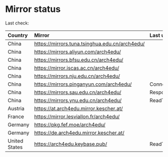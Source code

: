 <script src="./time.js"></script>
# Mirror status
Last check: <script type="text/javascript">localize(1669782402.8971548);</script>

|Country|Mirror|Last update|
|:------|:-----|:----------|
|China|https://mirrors.tuna.tsinghua.edu.cn/arch4edu/|<script type="text/javascript">localize(1669747127);</script>|
|China|https://mirrors.aliyun.com/arch4edu/|<script type="text/javascript">localize(1669704360);</script>|
|China|https://mirrors.bfsu.edu.cn/arch4edu/|<script type="text/javascript">localize(1669747127);</script>|
|China|https://mirror.iscas.ac.cn/arch4edu/|<script type="text/javascript">localize(1669747127);</script>|
|China|https://mirrors.nju.edu.cn/arch4edu/|<script type="text/javascript">localize(1669704360);</script>|
|China|https://mirrors.pinganyun.com/arch4edu/|ConnectTimeout|
|China|https://mirrors.sau.edu.cn/arch4edu/|Response 500|
|China|https://mirrors.ynu.edu.cn/arch4edu/|ReadTimeout|
|Austria|https://at.arch4edu.mirror.kescher.at/|<script type="text/javascript">localize(1669747127);</script>|
|France|https://mirror.lesviallon.fr/arch4edu/|<script type="text/javascript">localize(1669747127);</script>|
|Germany|https://pkg.fef.moe/arch4edu/|<script type="text/javascript">localize(1669747127);</script>|
|Germany|https://de.arch4edu.mirror.kescher.at/|<script type="text/javascript">localize(1669747127);</script>|
|United States|https://arch4edu.keybase.pub/|ReadTimeout|

<script src="./tablefilter/tablefilter.js"></script>
<script src="./table.js"></script>